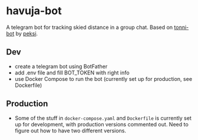 # havuja-bot

A telegram bot for tracking skied distance in a group chat. Based on [tonni-bot](https://github.com/peksi/tonni-bot) by [peksi](https://github.com/peksi).

## Dev

-   create a telegram bot using BotFather
-   add .env file and fill BOT_TOKEN with right info
-   use Docker Compose to run the bot (currently set up for production, see Dockerfile)

## Production

-   Some of the stuff in `docker-compose.yaml` and `Dockerfile` is currently set up for development, with production versions commented out. Need to figure out how to have two different versions.
